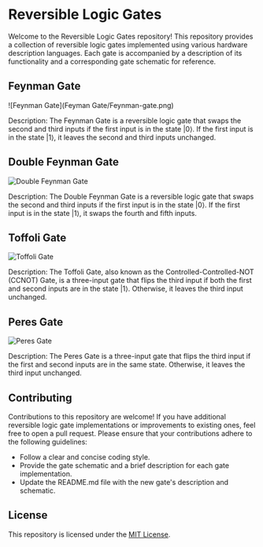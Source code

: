 # Reversible Logic Gates

Welcome to the Reversible Logic Gates repository! This repository provides a collection of reversible logic gates implemented using various hardware description languages. Each gate is accompanied by a description of its functionality and a corresponding gate schematic for reference.

## Feynman Gate
![Feynman Gate](Feyman Gate/Feynman-gate.png)

Description: The Feynman Gate is a reversible logic gate that swaps the second and third inputs if the first input is in the state |0⟩. If the first input is in the state |1⟩, it leaves the second and third inputs unchanged.

## Double Feynman Gate
![Double Feynman Gate](gate_2.png)

Description: The Double Feynman Gate is a reversible logic gate that swaps the second and third inputs if the first input is in the state |0⟩. If the first input is in the state |1⟩, it swaps the fourth and fifth inputs.

## Toffoli Gate
![Toffoli Gate](gate_3.png)

Description: The Toffoli Gate, also known as the Controlled-Controlled-NOT (CCNOT) Gate, is a three-input gate that flips the third input if both the first and second inputs are in the state |1⟩. Otherwise, it leaves the third input unchanged.

## Peres Gate
![Peres Gate](gate_4.png)

Description: The Peres Gate is a three-input gate that flips the third input if the first and second inputs are in the same state. Otherwise, it leaves the third input unchanged.

## Contributing

Contributions to this repository are welcome! If you have additional reversible logic gate implementations or improvements to existing ones, feel free to open a pull request. Please ensure that your contributions adhere to the following guidelines:

- Follow a clear and concise coding style.
- Provide the gate schematic and a brief description for each gate implementation.
- Update the README.md file with the new gate's description and schematic.

## License

This repository is licensed under the [MIT License](LICENSE).
